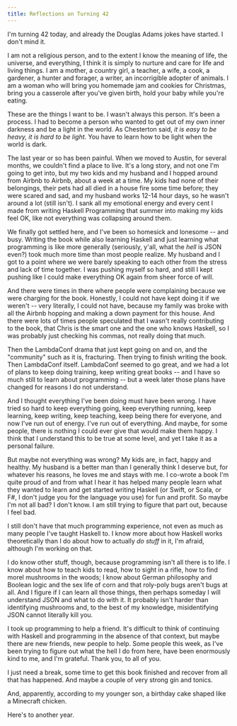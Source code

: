 ```yaml
---
title: Reflections on Turning 42
---
```


I'm turning 42 today, and already the Douglas Adams jokes have started. I don't mind it. 

I am not a religious person, and to the extent I know the meaning of life, the universe, and everything, I think it is simply to nurture and care for life and living things. I am a mother, a country girl, a teacher, a wife, a cook, a gardener, a hunter and forager, a writer, an incorrigible adopter of animals. I am a woman who will bring you homemade jam and cookies for Christmas, bring you a casserole after you've given birth, hold your baby while you're eating. 

These are the things I want to be. I wasn't always this person. It's been a process. I had to become a person who wanted to get out of my own inner darkness and be a light in the world. As Chesterton said, _it is easy to be heavy, it is hard to be light._ You have to learn how to be light when the world is dark. 

The last year or so has been painful. When we moved to Austin, for several months, we couldn't find a place to live. It's a long story, and not one I'm going to get into, but my two kids and my husband and I hopped around from Airbnb to Airbnb, about a week at a time. My kids had none of their belongings, their pets had all died in a house fire some time before; they were scared and sad, and my husband works 12-14 hour days, so he wasn't around a lot (still isn't). I sank all my emotional energy and every cent I made from writing Haskell Programming that summer into making my kids feel OK, like not everything was collapsing around them.

We finally got settled here, and I've been so homesick and lonesome -- and busy. Writing the book while also learning Haskell and just learning what programming is like more generally (seriously, y'all, what the _hell_ is JSON even?) took much more time than most people realize. My husband and I got to a point where we were barely speaking to each other from the stress and lack of time together. I was pushing myself so hard, and still I kept pushing like I could make everything OK again from sheer force of will.

And there were times in there where people were complaining because we were charging for the book. Honestly, I could not have kept doing it if we weren't -- very literally, I could not have, because my family was broke with all the Airbnb hopping and making a down payment for this house. And there were lots of times people speculated that I wasn't really contributing to the book, that Chris is the smart one and the one who knows Haskell, so I was probably just checking his commas, not really doing that much. 

Then the LambdaConf drama that just kept going on and on, and the "community" such as it is, fracturing. Then trying to finish writing the book. Then LambdaConf itself. LambdaConf seemed to go great, and we had a lot of plans to keep doing training, keep writing great books -- and I have so much still to learn about programming -- but a week later those plans have changed for reasons I do not understand. 

And I thought everything I've been doing must have been wrong. I have tried so hard to keep everything going, keep everything running, keep learning, keep writing, keep teaching, keep being there for everyone, and now I've run out of energy. I've run out of everything. And maybe, for some people, there is nothing I could ever give that would make them happy. I think that I understand this to be true at some level, and yet I take it as a personal failure.

But maybe not everything was wrong? My kids are, in fact, happy and healthy. My husband is a better man than I generally think I deserve but, for whatever his reasons, he loves me and stays with me. I co-wrote a book I'm quite proud of and from what I hear it has helped many people learn what they wanted to learn and get started writing Haskell (or Swift, or Scala, or F#, I don't judge you for the language you use) for fun and profit. So maybe I'm not all bad? I don't know. I am still trying to figure that part out, because I feel bad. 

I still don't have that much programming experience, not even as much as many people I've taught Haskell to. I know more about how Haskell works theoretically than I do about how to actually _do stuff_ in it, I'm afraid, although I'm working on that. 

I do know other stuff, though, because programming isn't all there is to life. I know about how to teach kids to read, how to sight in a rifle, how to find morel mushrooms in the woods; I know about German philosophy and Boolean logic and the sex life of corn and that roly-poly bugs aren't bugs at all. And I figure if I can learn all those things, then perhaps someday I will understand JSON and what to do with it. It probably isn't harder than identifying mushrooms and, to the best of my knowledge, misidentifying JSON cannot literally kill you.

I took up programming to help a friend. It's difficult to think of continuing with Haskell and programming in the absence of that context, but maybe there are new friends, new people to help. Some people this week, as I've been trying to figure out what the hell I do from here, have been enormously kind to me, and I'm grateful. Thank you, to all of you.

I just need a break, some time to get this book finished and recover from all that has happened. And maybe a couple of very strong gin and tonics.

And, apparently, according to my younger son, a birthday cake shaped like a Minecraft chicken.

Here's to another year.

